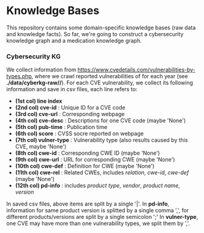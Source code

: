 # Knowledge Bases
This repository contains some domain-specific knowledge bases (raw data and knowledge facts). So far, we're going to construct a cybersecurity knowledge graph and a medication knowledge graph.


### Cybersecurity KG
We collect information from https://www.cvedetails.com/vulnerabilities-by-types.php, where we crawl reported vulnerabilities of for each year (see **./data/cyberkg-raw/<year>/**). For each CVE vulnerability, we collect its following information and save in csv files, each line refers to:
- **(1st col) line index**
- **(2nd col) cve-id** : Unique ID for a CVE code
- **(3rd col) cve-url** : Corresponding webpage 
- **(4th col) cve-desc** : Descriptions for one CVE code  (maybe 'None')
- **(5th col) pub-time** : Publication time               
- **(6th col) score** : CVSS socre reported on webpage
- **(7th col) vulner-type** : Vulnerability type (also results caused by this CVE, maybe 'None')
- **(8th col) cwe-id** : Corresponding CWE ID             (maybe 'None')
- **(9th col) cwe-url** : URL for corresponding CWE       (maybe 'None')
- **(10th col) cwe-def** : Definition for CWE    (maybe 'None')
- **(11th col) cwe-rel** : Related CWEs, includes *relation*, *cwe-id*, *cwe-def*  (maybe 'None')
- **(12th col) pd-info** : includes *product type*, *vendor*, *product name*, *version*

In saved csv files, above items are split by a single '|'. In **pd-info**, information for same product version is splitted by a single comma ',', for different products/versions are split by a single semicolon ';' In **vulner-type**, one CVE may have more than one vulnerability types, we split them by ','.
